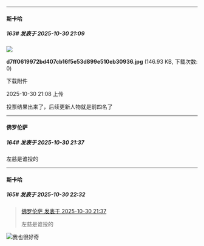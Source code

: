 ﻿
*****

####  斯卡哈  
##### 163#       发表于 2025-10-30 21:09

<img src="https://img.stage1st.com/forum/202510/30/210838xi1nr2j133nib431.jpg" referrerpolicy="no-referrer">

<strong>d7ff0619972bd407cb16f5e53d899e510eb30936.jpg</strong> (146.93 KB, 下载次数: 0)

下载附件

2025-10-30 21:08 上传

投票结果出来了，后续更新人物就是前四名了


*****

####  佛罗伦萨  
##### 164#       发表于 2025-10-30 21:37

左慈是谁投的


*****

####  斯卡哈  
##### 165#       发表于 2025-10-30 22:32

<blockquote><a href="httphttps://stage1st.com/2b/forum.php?mod=redirect&amp;goto=findpost&amp;pid=68651965&amp;ptid=2246441" target="_blank">佛罗伦萨 发表于 2025-10-30 21:37</a>

左慈是谁投的</blockquote>
<img src="https://static.stage1st.com/image/smiley/face2017/037.png" referrerpolicy="no-referrer">我也很好奇

